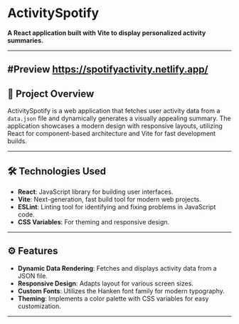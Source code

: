 # ActivitySpotify

**A React application built with Vite to display personalized activity summaries.**

---
#Preview
https://spotifyactivity.netlify.app/
---

## 📌 Project Overview

ActivitySpotify is a web application that fetches user activity data from a `data.json` file and dynamically generates a visually appealing summary. The application showcases a modern design with responsive layouts, utilizing React for component-based architecture and Vite for fast development builds.

---

## 🛠️ Technologies Used

- **React**: JavaScript library for building user interfaces.
- **Vite**: Next-generation, fast build tool for modern web projects.
- **ESLint**: Linting tool for identifying and fixing problems in JavaScript code.
- **CSS Variables**: For theming and responsive design.

---

## ⚙️ Features

- **Dynamic Data Rendering**: Fetches and displays activity data from a JSON file.
- **Responsive Design**: Adapts layout for various screen sizes.
- **Custom Fonts**: Utilizes the Hanken font family for modern typography.
- **Theming**: Implements a color palette with CSS variables for easy customization.

---


